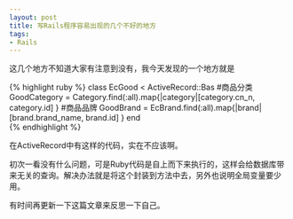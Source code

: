 ```yaml
---
layout: post
title: 写Rails程序容易出现的几个不好的地方
tags:
- Rails
---                        
```


这几个地方不知道大家有注意到没有，我今天发现的一个地方就是

{% highlight ruby %}
class EcGood < ActiveRecord::Bas
  #商品分类
  GoodCategory = Category.find(:all).map{|category|[category.cn_n, category.id] }
  #商品品牌
  GoodBrand = EcBrand.find(:all).map{|brand|[brand.brand_name, brand.id] }
end    
{% endhighlight %}
    
在ActiveRecord中有这样的代码，实在不应该啊。

初次一看没有什么问题，可是Ruby代码是自上而下来执行的，这样会给数据库带来无关的查询。解决办法就是将这个封装到方法中去，另外也说明全局变量要少用。

有时间再更新一下这篇文章来反思一下自己。  
